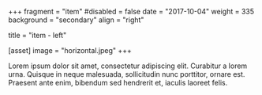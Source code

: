 +++
fragment = "item"
#disabled = false
date = "2017-10-04"
weight = 335
background = "secondary"
align = "right"

title = "item - left"

[asset]
  image = "horizontal.jpeg"
+++

Lorem ipsum dolor sit amet, consectetur adipiscing elit. Curabitur a lorem urna. Quisque in neque malesuada, sollicitudin nunc porttitor, ornare est. Praesent ante enim, bibendum sed hendrerit et, iaculis laoreet felis.
